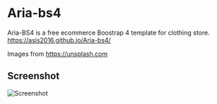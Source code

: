 # Aria-bs4
Aria-BS4 is a free ecommerce Boostrap 4 template for clothing store. <br>
https://asis2016.github.io/Aria-bs4/

Images from https://unsplash.com

## Screenshot
![Screenshot](/screenshot.jpg)

